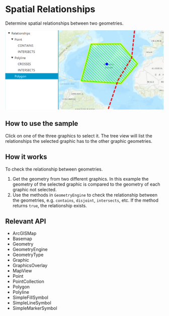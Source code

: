 # Spatial Relationships

Determine spatial relationships between two geometries.

![](SpatialRelationships.png)

## How to use the sample

Click on one of the three graphics to select it. The tree view will list the relationships the selected graphic has to the other graphic geometries.

## How it works

To check the relationship between geometries.

1.  Get the geometry from two different graphics. In this example the geometry of the selected graphic is compared to the geometry of each graphic not selected.
2.  Use the methods in `GeometryEngine` to check the relationship between the geometries, e.g. `contains`, `disjoint`, `intersects`, etc. If the method returns `true`, the relationship exists.

## Relevant API

*   ArcGISMap
*   Basemap
*   Geometry
*   GeometryEngine
*   GeometryType
*   Graphic
*   GraphicsOverlay
*   MapView
*   Point
*   PointCollection
*   Polygon
*   Polyline
*   SimpleFillSymbol
*   SimpleLineSymbol
*   SimpleMarkerSymbol
